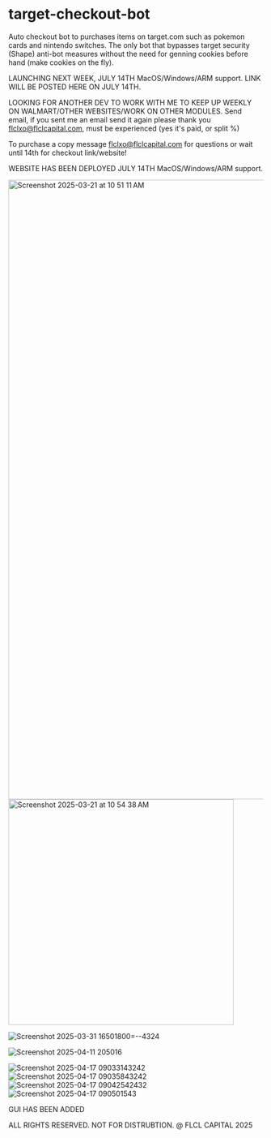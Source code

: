 # target-checkout-bot
Auto checkout bot to purchases items on target.com such as pokemon cards and nintendo switches. The only bot that bypasses target security (Shape) anti-bot measures without the need for genning cookies before hand (make cookies on the fly).

LAUNCHING NEXT WEEK, JULY 14TH MacOS/Windows/ARM support. LINK WILL BE POSTED HERE ON JULY 14TH.

LOOKING FOR ANOTHER DEV TO WORK WITH ME TO KEEP UP WEEKLY ON WALMART/OTHER WEBSITES/WORK ON OTHER MODULES. 
Send email, if you sent me an email send it again please thank you flclxo@flclcapital.com, must be experienced (yes it's paid, or split %) 

To purchase a copy message flclxo@flclcapital.com for questions or wait until 14th for checkout link/website!

WEBSITE HAS BEEN DEPLOYED JULY 14TH MacOS/Windows/ARM support.

<img width="1222" alt="Screenshot 2025-03-21 at 10 51 11 AM" src="https://github.com/user-attachments/assets/fe0262df-e6de-4998-99d8-d476b1b017a3" />

<img width="445" alt="Screenshot 2025-03-21 at 10 54 38 AM" src="https://github.com/user-attachments/assets/5ef95644-4fe1-4064-892f-1543a05e276d" />


![Screenshot 2025-03-31 16501800=--4324](https://github.com/user-attachments/assets/86b6748a-81f1-4d22-87d3-a841efba4e0c)

![Screenshot 2025-04-11 205016](https://github.com/user-attachments/assets/8510bd65-774d-41e6-8113-3664e4f85a77)

![Screenshot 2025-04-17 09033143242](https://github.com/user-attachments/assets/5d2b3005-a639-480e-b9aa-51bb6fe9982a)
![Screenshot 2025-04-17 09035843242](https://github.com/user-attachments/assets/487e72c1-77a7-4a38-bca1-df738594c154)
![Screenshot 2025-04-17 09042542432](https://github.com/user-attachments/assets/e75315fd-1e9b-4e3c-b604-3ad3f1a3c98d)
![Screenshot 2025-04-17 090501543](https://github.com/user-attachments/assets/16184730-fc86-4c9b-9c49-941c49735474)

GUI HAS BEEN ADDED

ALL RIGHTS RESERVED. NOT FOR DISTRUBTION. @ FLCL CAPITAL 2025


